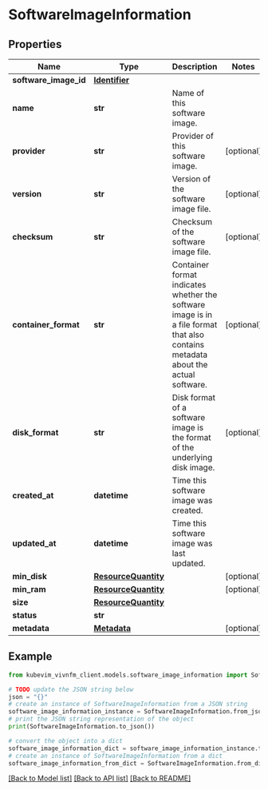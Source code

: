 # SoftwareImageInformation


## Properties

Name | Type | Description | Notes
------------ | ------------- | ------------- | -------------
**software_image_id** | [**Identifier**](Identifier.md) |  | 
**name** | **str** | Name of this software image. | 
**provider** | **str** | Provider of this software image. | [optional] 
**version** | **str** | Version of the software image file. | [optional] 
**checksum** | **str** | Checksum of the software image file. | [optional] 
**container_format** | **str** | Container format indicates whether the software image is in a file format that also contains metadata about the actual software. | [optional] 
**disk_format** | **str** | Disk format of a software image is the format of the underlying disk image. | [optional] 
**created_at** | **datetime** | Time this software image was created. | 
**updated_at** | **datetime** | Time this software image was last updated. | 
**min_disk** | [**ResourceQuantity**](ResourceQuantity.md) |  | [optional] 
**min_ram** | [**ResourceQuantity**](ResourceQuantity.md) |  | [optional] 
**size** | [**ResourceQuantity**](ResourceQuantity.md) |  | 
**status** | **str** |  | 
**metadata** | [**Metadata**](Metadata.md) |  | [optional] 

## Example

```python
from kubevim_vivnfm_client.models.software_image_information import SoftwareImageInformation

# TODO update the JSON string below
json = "{}"
# create an instance of SoftwareImageInformation from a JSON string
software_image_information_instance = SoftwareImageInformation.from_json(json)
# print the JSON string representation of the object
print(SoftwareImageInformation.to_json())

# convert the object into a dict
software_image_information_dict = software_image_information_instance.to_dict()
# create an instance of SoftwareImageInformation from a dict
software_image_information_from_dict = SoftwareImageInformation.from_dict(software_image_information_dict)
```
[[Back to Model list]](../README.md#documentation-for-models) [[Back to API list]](../README.md#documentation-for-api-endpoints) [[Back to README]](../README.md)


